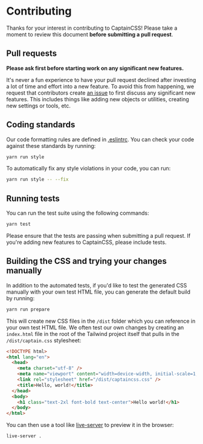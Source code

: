# Contributing

Thanks for your interest in contributing to CaptainCSS! Please take a moment to review this document **before submitting a pull request**.

## Pull requests

**Please ask first before starting work on any significant new features.**

It's never a fun experience to have your pull request declined after investing a lot of time and effort into a new feature. To avoid this from happening, we request that contributors create [an issue](https://github.com/hex-digital/captaincss/issues) to first discuss any significant new features. This includes things like adding new objects or utilities, creating new settings or tools, etc.

## Coding standards

Our code formatting rules are defined in [.eslintrc](https://github.com/hex-digital/captaincss/blob/main/.eslintrc.json). You can check your code against these standards by running:

```sh
yarn run style
```

To automatically fix any style violations in your code, you can run:

```sh
yarn run style -- --fix
```

## Running tests

You can run the test suite using the following commands:

```sh
yarn test
```

Please ensure that the tests are passing when submitting a pull request. If you're adding new features to CaptainCSS, please include tests.

## Building the CSS and trying your changes manually

In addition to the automated tests, if you'd like to test the generated CSS manually with your own test HTML file, you can generate the default build by running:

```sh
yarn run prepare
```

This will create new CSS files in the `/dist` folder which you can reference in your own test HTML file. We often test our own changes by creating an `index.html` file in the root of the Tailwind project itself that pulls in the `/dist/captain.css` stylesheet:

```html
<!DOCTYPE html>
<html lang="en">
  <head>
    <meta charset="utf-8" />
    <meta name="viewport" content="width=device-width, initial-scale=1, shrink-to-fit=no" />
    <link rel="stylesheet" href="/dist/captaincss.css" />
    <title>Hello, world!</title>
  </head>
  <body>
    <h1 class="text-2xl font-bold text-center">Hello world!</h1>
  </body>
</html>
```

You can then use a tool like [live-server](https://www.npmjs.com/package/live-server) to preview it in the browser:

```sh
live-server .
```
